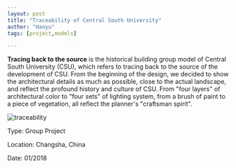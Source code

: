 ```yaml
---
layout: post
title: "Traceability of Central South University"
author: "Haoyu"
tags: [project,models]

---
```


**Tracing back to the source** is the historical building group model of Central South University (CSU), which refers to tracing back to the source of the development of CSU. From the beginning of the design, we decided to show the architectural details as much as possible, close to the actual landscape, and reflect the profound history and culture of CSU. From "four layers" of architectural color to "four sets" of lighting system, from a brush of paint to a piece of vegetation, all reflect the planner's "craftsman spirit".

![traceability](traceability.png)


Type: Group Project

Location: Changsha, China

Date: 01/2018